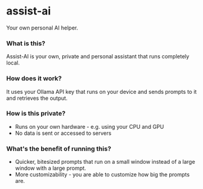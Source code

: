 # assist-ai
Your own personal AI helper.

### What is this?
Assist-AI is your own, private and personal assistant that runs completely local.

### How does it work?
It uses your Ollama API key that runs on your device and sends prompts to it and retrieves the output.

### How is this private?
- Runs on your own hardware - e.g. using your CPU and GPU
- No data is sent or accessed to servers

### What's the benefit of running this?
- Quicker, bitesized prompts that run on a small window instead of a large window with a large prompt.
- More customizability - you are able to customize how big the prompts are.
